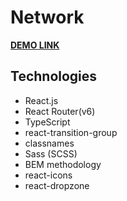 # **Network**

**[DEMO LINK](https://barantarasnew.github.io/Network/)**

## **Technologies**
+ React.js
+ React Router(v6)
+ TypeScript
+ react-transition-group
+ classnames
+ Sass (SCSS)
+ BEM methodology
+ react-icons
+ react-dropzone
